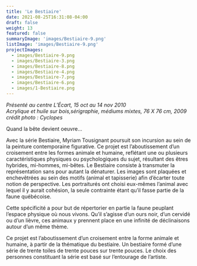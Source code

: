 ```yaml
---
title: 'Le Bestiaire'
date: 2021-08-25T16:31:08-04:00
draft: false
weight: 13
featured: false
summaryImage: 'images/Bestiaire-9.png'
listImage: 'images/Bestiaire-9.png'
projectImages:
  - images/Bestiaire-9.png
  - images/Bestiaire-3.png
  - images/Bestiaire-8.png
  - images/Bestiaire-4.png
  - images/Bestiaire-7.png
  - images/Bestiaire-6.png
  - images/1-Bestiaire.png
---
```


_Présenté au centre L&rsquo;Écart, 15 oct au 14 nov 2010  
Acrylique et huile sur bois,sérigraphie, médiums mixtes, 76 X 76 cm, 2009  
crédit photo : Cyclopes_

Quand la bête devient oeuvre...

Avec la série Bestiaire, Myriam Tousignant poursuit son incursion au sein de la peinture contemporaine figurative. Ce projet est l’aboutissement d’un croisement entre les formes animale et humaine, reflétant une ou plusieurs caractéristiques physiques ou psychologiques du sujet, résultant des êtres hybrides, mi-hommes, mi-bêtes. Le Bestiaire consiste à transmuter la représentation sans pour autant la dénaturer. Les images sont plaquées et enchevêtrées au sein des motifs (animal et tapisserie) afin d’écarter toute notion de perspective. Les portraiturés ont choisi eux-mêmes l’animal avec lequel il y aurait cohésion, la seule contrainte étant qu’il fasse partie de la faune québécoise.

Cette spécificité a pour but de répertorier en partie la faune peuplant l’espace physique où nous vivons. Qu’il s’agisse d’un ours noir, d’un cervidé ou d’un lièvre, ces animaux y prennent place en une infinité de déclinaisons autour d’un même thème.

Ce projet est l’aboutissement d’un croisement entre la forme animale et humaine, à partir de la thématique du bestiaire. Un bestiaire formé d’une série de trente toiles de trente pouces sur trente pouces. Le choix des personnes constituant la série est basé sur l’entourage de l’artiste.
